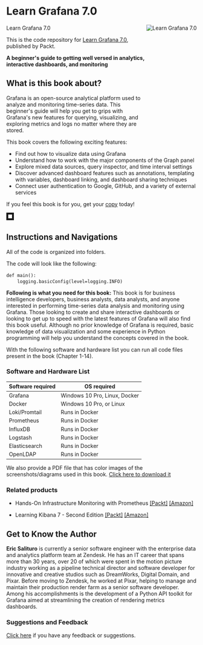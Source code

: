 # Learn Grafana 7.0

<a href="https://www.packtpub.com/eu/data/learn-grafana-7-0?utm_source=github&utm_medium=repository&utm_campaign=9781838826581"><img src="https://www.packtpub.com/media/catalog/product/cache/bf3310292d6e1b4ca15aeea773aca35e/9/7/9781838826581-original_36.jpeg" alt="Learn Grafana 7.0" height="256px" align="right"></a>Learn Grafana 7.0

This is the code repository for [Learn Grafana 7.0](https://www.packtpub.com/eu/data/learn-grafana-7-0?utm_source=github&utm_medium=repository&utm_campaign=9781838826581), published by Packt.

**A beginner's guide to getting well versed in analytics, interactive dashboards, and monitoring**

## What is this book about?
Grafana is an open-source analytical platform used to analyze and monitoring time-series data. This beginner's guide will help you get to grips with Grafana's new features for querying, visualizing, and exploring metrics and logs no matter where they are stored.

This book covers the following exciting features: 
* Find out how to visualize data using Grafana
* Understand how to work with the major components of the Graph panel
* Explore mixed data sources, query inspector, and time interval settings
* Discover advanced dashboard features such as annotations, templating with variables, dashboard linking, and dashboard sharing techniques
* Connect user authentication to Google, GitHub, and a variety of external services

If you feel this book is for you, get your [copy](https://www.amazon.com/dp/1838826580) today!

<a href="https://www.packtpub.com/?utm_source=github&utm_medium=banner&utm_campaign=GitHubBanner"><img src="https://raw.githubusercontent.com/PacktPublishing/GitHub/master/GitHub.png" alt="https://www.packtpub.com/" border="5" /></a>

## Instructions and Navigations
All of the code is organized into folders.

The code will look like the following:
```
def main():
    logging.basicConfig(level=logging.INFO)
```

**Following is what you need for this book:**
This book is for business intelligence developers, business analysts, data analysts, and anyone interested in performing time-series data analysis and monitoring using Grafana. Those looking to create and share interactive dashboards or looking to get up to speed with the latest features of Grafana will also find this book useful. Although no prior knowledge of Grafana is required, basic knowledge of data visualization and some experience in Python programming will help you understand the concepts covered in the book.	

With the following software and hardware list you can run all code files present in the book (Chapter 1-14).

### Software and Hardware List

| Software required                   | OS required                        |
| ------------------------------------| -----------------------------------|
| Grafana                             | Windows 10 Pro, Linux, Docker      |
| Docker                              | Windows 10 Pro, or Linux |
| Loki/Promtail	                      | Runs in Docker
| Prometheus                          | Runs in Docker |
| InfluxDB                            | Runs in Docker |
| Logstash                            | Runs in Docker |
| Elasticsearch                       | Runs in Docker |
| OpenLDAP                            | Runs in Docker |



We also provide a PDF file that has color images of the screenshots/diagrams used in this book. [Click here to download it](https://static.packt-cdn.com/downloads/9781838826581_ColorImages.pdf)

### Related products <Other books you may enjoy>
* Hands-On Infrastructure Monitoring with Prometheus [[Packt]](https://www.packtpub.com/eu/virtualization-and-cloud/hands-infrastructure-monitoring-prometheus?utm_source=github&utm_medium=repository&utm_campaign=9781789612349) [[Amazon]](https://www.amazon.com/dp/B07MT42315)

* Learning Kibana 7 - Second Edition [[Packt]](https://www.packtpub.com/eu/data/learning-kibana-7-second-edition?utm_source=github&utm_medium=repository&utm_campaign=9781838550363) [[Amazon]](https://www.amazon.com/dp/B07V4SQR6T)

## Get to Know the Author
**Eric Salituro**
is currently a senior software engineer with the enterprise data and analytics platform team at Zendesk. He has an IT career that spans more than 30 years, over 20 of which were spent in the motion picture industry working as a pipeline technical director and software developer for innovative and creative studios such as DreamWorks, Digital Domain, and Pixar. Before moving to Zendesk, he worked at Pixar, helping to manage and maintain their production render farm as a senior software developer. Among his accomplishments is the development of a Python API toolkit for Grafana aimed at streamlining the creation of rendering metrics dashboards.

### Suggestions and Feedback
[Click here](https://docs.google.com/forms/d/e/1FAIpQLSdy7dATC6QmEL81FIUuymZ0Wy9vH1jHkvpY57OiMeKGqib_Ow/viewform) if you have any feedback or suggestions.
